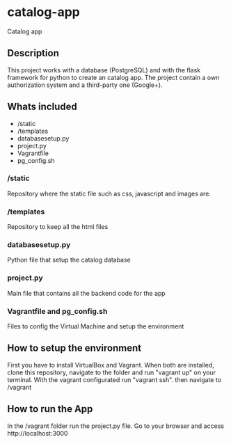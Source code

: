 # catalog-app
Catalog app

## Description
This project works with a database (PostgreSQL) and with the flask framework for python to create an catalog app.
The project contain a own authorization system and a third-party one (Google+).

## Whats included
 - /static
 - /templates
 - databasesetup.py
 - project.py
 - Vagrantfile
 - pg_config.sh
 
### /static
Repository where the static file such as css, javascript and images are.

### /templates
Repository to keep all the html files

### databasesetup.py
Python file that setup the catalog database

### project.py
Main file that contains all the backend code for the app

### Vagrantfile and pg_config.sh
Files to config the Virtual Machine and setup the environment

## How to setup the environment
First you have to install VirtualBox and Vagrant.
When both are installed, clone this repository, navigate to the folder and run "vagrant up" on your terminal.
With the vagrant configurated run "vagrant ssh".
then navigate to /vagrant

## How to run the App
In the /vagrant folder run the project.py file.
Go to your browser and access http://localhost:3000
